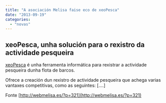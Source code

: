 ```yaml
---
title: "A asociación Melisa faise eco de xeoPesca"
date: "2013-09-19"
categories: 
  - "novas"
---
```


## xeoPesca, unha solución para o rexistro da actividade pesqueira

[xeoPesca](http://xeopesca.com/) é unha ferramenta informática para rexistrar a actividade pesqueira dunha flota de barcos.

Ofrece a creación dun rexistro de actividade pesqueira que achega varias vantaxes competitivas, como as seguintes: \[....\]

Fonte [http://webmelisa.es/?p=321](http://webmelisa.es/?p=321)
